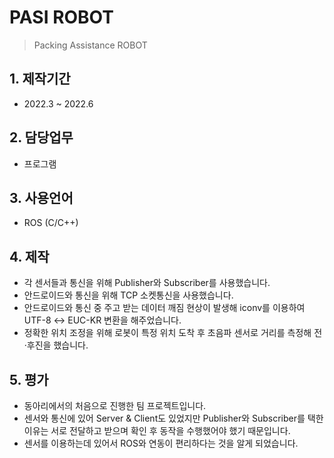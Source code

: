 # PASI ROBOT
> Packing Assistance ROBOT

## 1. 제작기간
- 2022.3 ~ 2022.6

## 2. 담당업무
- 프로그램

## 3. 사용언어
- ROS (C/C++)

## 4. 제작
- 각 센서들과 통신을 위해 Publisher와 Subscriber를 사용했습니다.
- 안드로이드와 통신을 위해 TCP 소켓통신을 사용했습니다.
- 안드로이드와 통신 중 주고 받는 데이터 깨짐 현상이 발생해 iconv를 이용하여 UTF-8 ↔ EUC-KR 변환을 해주었습니다.
- 정확한 위치 조정을 위해 로봇이 특정 위치 도착 후 초음파 센서로 거리를 측정해 전·후진을 했습니다.

## 5. 평가
- 동아리에서의 처음으로 진행한 팀 프로젝트입니다.
- 센서와 통신에 있어 Server & Client도 있었지만 Publisher와 Subscriber를 택한 이유는 서로 전달하고 받으며 확인 후 동작을 수행했어야 했기 때문입니다.
- 센서를 이용하는데 있어서 ROS와 연동이 편리하다는 것을 알게 되었습니다.
